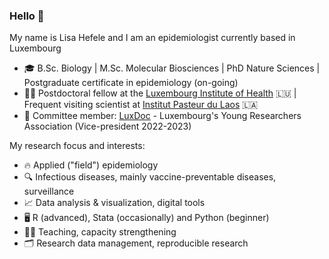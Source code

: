 ### Hello 👋

My name is Lisa Hefele and I am an epidemiologist currently based in Luxembourg

 -  🎓 B.Sc. Biology | M.Sc. Molecular Biosciences | PhD Nature Sciences | Postgraduate certificate in epidemiology (on-going)
 -  👩‍🔬 Postdoctoral fellow at the [Luxembourg Institute of Health](https://www.lih.lu/en/) 🇱🇺 | Frequent visiting scientist at [Institut Pasteur du Laos](https://www.pasteur.la/) 🇱🇦
 -  💙 Committee member: [LuxDoc](https://luxdoc.uni.lu/) - Luxembourg's Young Researchers Association (Vice-president 2022-2023) 

My research focus and interests:

 -  🔥 Applied ("field") epidemiology
 -  🔍 Infectious diseases, mainly vaccine-preventable diseases, surveillance
 -  📈 Data analysis & visualization, digital tools
 -  🖥️ R (advanced), Stata (occasionally) and Python (beginner)
 -  👩‍🏫 Teaching, capacity strengthening
 -  🗂️ Research data management, reproducible research


